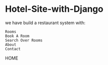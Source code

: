 # Hotel-Site-with-Django


we have build a restaurant system with:

    Rooms
    Book A Room
    Search Over Rooms
    About
    Contact

HOME 

